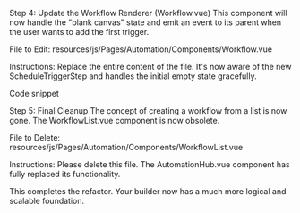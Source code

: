 Step 4: Update the Workflow Renderer (Workflow.vue)
This component will now handle the "blank canvas" state and emit an event to its parent when the user wants to add the first trigger.

File to Edit: resources/js/Pages/Automation/Components/Workflow.vue

Instructions: Replace the entire content of the file. It's now aware of the new ScheduleTriggerStep and handles the initial empty state gracefully.

Code snippet

<script setup>
import TriggerStep from './Steps/TriggerStep.vue';
import ScheduleTriggerStep from './Steps/ScheduleTriggerStep.vue'; // <-- Import new step
import ConditionStep from './Steps/ConditionStep.vue';
import ActionStep from './Steps/ActionStep.vue';
import AIStep from './Steps/AIStep.vue';
import ForEachStep from './Steps/ForEachStep.vue';
import AddStepButton from './Steps/AddStepButton.vue';

const props = defineProps({ /* ... */ });
const emit = defineEmits(['update:steps', 'add-trigger']); // <-- Add new emit

const stepComponentMap = {
    TRIGGER: TriggerStep,
    SCHEDULE_TRIGGER: ScheduleTriggerStep, // <-- Add new step to map
    CONDITION: ConditionStep,
    ACTION: ActionStep,
    AI_PROMPT: AIStep,
    FOR_EACH: ForEachStep,
};

// ... (All other script logic remains the same)
</script>

<template>
  <div class="flex flex-col items-center w-full space-y-4">
    <!-- NEW: Empty state for a blank canvas -->
    <div v-if="steps.length === 0" class="text-center p-8 border-2 border-dashed rounded-lg w-full max-w-md">
        <h3 class="text-lg font-semibold text-gray-700">Start your Automation</h3>
        <p class="text-sm text-gray-500 mt-1 mb-4">Every workflow starts with a trigger. How should this one begin?</p>
        <button @click="$emit('add-trigger')" class="px-4 py-2 text-sm font-semibold rounded-md bg-indigo-600 text-white hover:bg-indigo-700">
            Add Trigger
        </button>
    </div>

    <!-- The existing rendering loop remains the same -->
    <template v-for="(step, index) in steps" :key="step.id">
      <!-- ... (the rest of the template is unchanged) ... -->
    </template>
  </div>
</template>
Step 5: Final Cleanup
The concept of creating a workflow from a list is now gone. The WorkflowList.vue component is now obsolete.

File to Delete: resources/js/Pages/Automation/Components/WorkflowList.vue

Instructions: Please delete this file. The AutomationHub.vue component has fully replaced its functionality.

This completes the refactor. Your builder now has a much more logical and scalable foundation.
